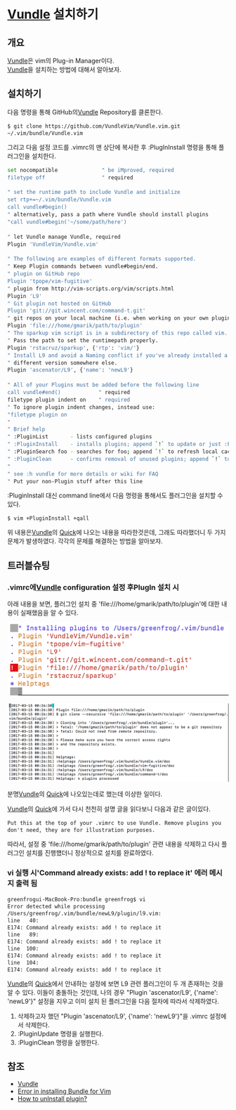 # [Vundle](https://github.com/VundleVim/Vundle.vim) 설치하기

## 개요

[Vundle](https://github.com/VundleVim/Vundle.vim)은 vim의 Plug-in Manager이다.  
[Vundle](https://github.com/VundleVim/Vundle.vim)을 설치하는 방법에 대해서 알아보자. 

## 설치하기

다음 명령을 통해 GitHub의[Vundle](https://github.com/VundleVim/Vundle.vim) Repository를 클론한다.
 
```
$ git clone https://github.com/VundleVim/Vundle.vim.git ~/.vim/bundle/Vundle.vim
```

그리고 다음 설정 코드를 .vimrc의 맨 상단에 복사한 후 :PlugInInstall 명령을 통해 플러그인을 설치한다. 

```bash
set nocompatible              " be iMproved, required
filetype off                  " required

" set the runtime path to include Vundle and initialize
set rtp+=~/.vim/bundle/Vundle.vim
call vundle#begin()
" alternatively, pass a path where Vundle should install plugins
"call vundle#begin('~/some/path/here')

" let Vundle manage Vundle, required
Plugin 'VundleVim/Vundle.vim'

" The following are examples of different formats supported.
" Keep Plugin commands between vundle#begin/end.
" plugin on GitHub repo
Plugin 'tpope/vim-fugitive'
" plugin from http://vim-scripts.org/vim/scripts.html
Plugin 'L9'
" Git plugin not hosted on GitHub
Plugin 'git://git.wincent.com/command-t.git'
" git repos on your local machine (i.e. when working on your own plugin)
Plugin 'file:///home/gmarik/path/to/plugin'
" The sparkup vim script is in a subdirectory of this repo called vim.
" Pass the path to set the runtimepath properly.
Plugin 'rstacruz/sparkup', {'rtp': 'vim/'}
" Install L9 and avoid a Naming conflict if you've already installed a
" different version somewhere else.
Plugin 'ascenator/L9', {'name': 'newL9'}

" All of your Plugins must be added before the following line
call vundle#end()            " required
filetype plugin indent on    " required
" To ignore plugin indent changes, instead use:
"filetype plugin on
"
" Brief help
" :PluginList       - lists configured plugins
" :PluginInstall    - installs plugins; append `!` to update or just :PluginUpdate
" :PluginSearch foo - searches for foo; append `!` to refresh local cache
" :PluginClean      - confirms removal of unused plugins; append `!` to auto-approve removal
"
" see :h vundle for more details or wiki for FAQ
" Put your non-Plugin stuff after this line
```

:PluginInstall 대신 command line에서 다음 명령을 통해서도 플러그인을 설치할 수 있다.

```
$ vim +PluginInstall +qall
```

위 내용은[Vundle](https://github.com/VundleVim/Vundle.vim)의 [Quick](https://github.com/VundleVim/Vundle.vim#quick-start)에 나오는 내용을 따라한것은데, 그래도 따라했더니 두 가지 문제가 발생하였다. 각각의 문제를 해결하는 방법을 알아보자. 

## 트러블슈팅


### .vimrc에[Vundle](https://github.com/VundleVim/Vundle.vim) configuration 설정 후PlugIn 설치 시 

아래 내용을 보면, 플러그인 설치 중 'file:///home/gmarik/path/to/plugin'에 대한 내용이 실패했음을 알 수 있다. 

![error while installation](./error.png)

![error log](./error_log.png)

분명[Vundle](https://github.com/VundleVim/Vundle.vim)의 [Quick](https://github.com/VundleVim/Vundle.vim#quick-start)에 나오있는데로 했는데 이상한 일이다. 

[Vundle](https://github.com/VundleVim/Vundle.vim)의 [Quick](https://github.com/VundleVim/Vundle.vim#quick-start)에 가서 다시 천천히 설명 글을 읽다보니 다음과 같은 글이있다. 

```
Put this at the top of your .vimrc to use Vundle. Remove plugins you don't need, they are for illustration purposes.
```

따라서, 설정 중 'file:///home/gmarik/path/to/plugin' 관련 내용을 삭제하고 다시 플러그인 설치를 진행헀더니 정상적으로 설치를 완료하였다. 

### vi 실행 시'Command already exists: add ! to replace it' 에러 메시지 출력 됨

```
greenfrogui-MacBook-Pro:bundle greenfrog$ vi
Error detected while processing /Users/greenfrog/.vim/bundle/newL9/plugin/l9.vim:
line   40:
E174: Command already exists: add ! to replace it
line   89:
E174: Command already exists: add ! to replace it
line  100:
E174: Command already exists: add ! to replace it
line  104:
E174: Command already exists: add ! to replace it
```

[Vundle](https://github.com/VundleVim/Vundle.vim)의 [Quick](https://github.com/VundleVim/Vundle.vim#quick-start)에서 안내하는 설정에 보면 L9 관련 플러그인이 두 개 존재하는 것을 알 수 있다. 
이들이 충돌하는 것인데, 나의 경우 "Plugin 'ascenator/L9', {'name': 'newL9'}" 설정을 지우고 이미 설치 된 플러그인을 다음 절차에 따라서 삭제하였다. 

1. 삭제하고자 했던 "Plugin 'ascenator/L9', {'name': 'newL9'}"을 .vimrc 설정에서 삭제한다.
2. :PluginUpdate 명령을 실행한다.
3. :PluginClean 명령을 실행한다.

## 참조

* [Vundle](https://github.com/VundleVim/Vundle.vim)
* [Error in installing Bundle for Vim](http://stackoverflow.com/questions/20394142/error-in-installing-bundle-for-vim)
* [How to unInstall plugin?](https://github.com/VundleVim/Vundle.vim/issues/733)



